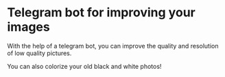 # Telegram bot for improving your images

With the help of a telegram bot, you can improve the quality and resolution of low quality pictures. 

You can also colorize your old black and white photos!
